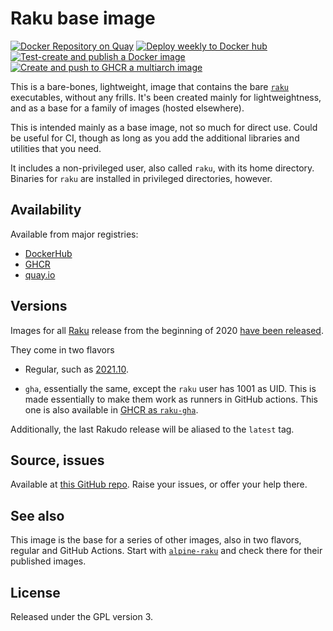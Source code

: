 # Raku base image

[![Docker Repository on Quay](https://quay.io/repository/jjmerelo/raku/status "Docker Repository on Quay")](https://quay.io/repository/jjmerelo/raku) [![Deploy weekly to Docker
hub](https://github.com/JJ/docker-raku/actions/workflows/weekly.yaml/badge.svg)](https://github.com/JJ/docker-raku/actions/workflows/weekly.yaml) [![Test-create and publish a Docker image](https://github.com/JJ/docker-raku/actions/workflows/upload-ghcr.yaml/badge.svg)](https://github.com/JJ/docker-raku/actions/workflows/upload-ghcr.yaml)
[![Create and push to GHCR a multiarch image](https://github.com/JJ/docker-raku/actions/workflows/upload-ghcr-multiarch.yaml/badge.svg)](https://github.com/JJ/docker-raku/actions/workflows/upload-ghcr-multiarch.yaml)

This is a bare-bones, lightweight, image that contains the bare
[`raku`](https://raku.org) executables, without any frills. It's been created
mainly for lightweightness, and as a base for a family of images (hosted elsewhere).

This is intended mainly as a base image, not so much for direct use. Could be
useful for CI, though as long as you add the additional libraries and utilities that you need.

It includes a non-privileged user, also called `raku`, with its home
directory. Binaries for `raku` are installed in privileged directories, however.

## Availability

Available from major registries:
* [DockerHub](https://hub.docker.com/r/jjmerelo/raku)
* [GHCR](https://github.com/JJ/docker-raku/pkgs/container/raku)
* [quay.io](https://quay.io/repository/jjmerelo/raku)

## Versions

Images for all [Raku](https://raku.org) release from the beginning of 2020 [have
been released](https://hub.docker.com/r/jjmerelo/raku/tags).

They come in two flavors

* Regular, such as
  [2021.10](https://hub.docker.com/layers/jjmerelo/raku/2021.10/images/sha256-e48fc8148775ca9b81e73271caedb4700c80fff7ee7555363910bd77a8415fa6?context=explore).

* `gha`, essentially the same, except the `raku` user has 1001 as UID. This is
  made essentially to make them work as runners in GitHub actions. This one is
  also available in [GHCR as `raku-gha`](https://github.com/jj/docker-raku/pkgs/container/raku-gha).

Additionally, the last Rakudo release  will be aliased to the `latest` tag.

## Source, issues

Available at [this GitHub repo](https://github.com/JJ/docker-raku). Raise your
issues, or offer your help there.

## See also

This image is the base for a series of other images, also in two flavors,
regular and GitHub Actions. Start with
[`alpine-raku`](https://github.com/JJ/alpine-raku) and check there for their
published images.

## License

Released under the GPL version 3.
